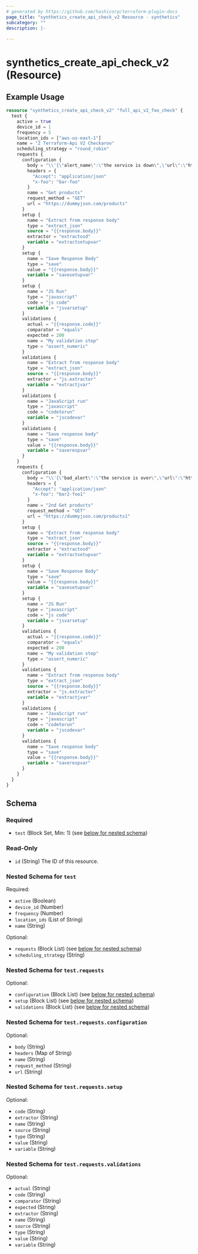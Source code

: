 ```yaml
---
# generated by https://github.com/hashicorp/terraform-plugin-docs
page_title: "synthetics_create_api_check_v2 Resource - synthetics"
subcategory: ""
description: |-
  
---
```


# synthetics_create_api_check_v2 (Resource)



## Example Usage

```terraform
resource "synthetics_create_api_check_v2" "full_api_v2_foo_check" {
  test {
    active = true
    device_id = 1  
    frequency = 5
    location_ids = ["aws-us-east-1"]
    name = "2 Terraform-Api V2 Checkaroo"
    scheduling_strategy = "round_robin"
    requests {
      configuration {
        body = "\\'{\"alert_name\":\"the service is down\",\"url\":\"https://foo.com/bar\"}\\'\n"
        headers = {
          "Accept": "application/json"
          "x-foo": "bar-foo"
        }
        name = "Get products"
        request_method = "GET"
        url = "https://dummyjson.com/products"
      }
      setup {
        name = "Extract from response body"
        type = "extract_json"
        source = "{{response.body}}"
        extractor = "extractosd"
        variable = "extractsetupvar"
      }
      setup {
        name = "Save Response Body"
        type = "save"
        value = "{{response.body}}"
        variable = "savesetupvar"
      }
      setup {
        name = "JS Run"
        type = "javascript"
        code = "js code"
        variable = "jsvarsetup"
      }
      validations {
        actual = "{{response.code}}"
        comparator = "equals"
        expected = 200
        name = "My validation step"
        type = "assert_numeric"
      }
      validations {
        name = "Extract from response body"
        type = "extract_json"
        source = "{{response.body}}"
        extractor = "js.extractor"
        variable = "extractjvar"
      }
      validations {
        name = "JavaScript run"
        type = "javascript"
        code = "codetorun"
        variable = "jscodevar"
      }
      validations {
        name = "Save response body"
        type = "save"
        value = "{{response.body}}"
        variable = "saverespvar"
      }
    }
    requests {
      configuration {
        body = "\\'{\"bad_alert\":\"the service is over\",\"url\":\"https://foo2.com/bar\"}\\'\n"
        headers = {
          "Accept": "application/json"
          "x-foo": "bar2-foo1"
        }
        name = "2nd Get products"
        request_method = "GET"
        url = "https://dummyjson.com/products1"
      }
      setup {
        name = "Extract from response body"
        type = "extract_json"
        source = "{{response.body}}"
        extractor = "extractosd"
        variable = "extractsetupvar"
      }
      setup {
        name = "Save Response Body"
        type = "save"
        value = "{{response.body}}"
        variable = "savesetupvar"
      }
      setup {
        name = "JS Run"
        type = "javascript"
        code = "js code"
        variable = "jsvarsetup"
      }
      validations {
        actual = "{{response.code}}"
        comparator = "equals"
        expected = 200
        name = "My validation step"
        type = "assert_numeric"
      }
      validations {
        name = "Extract from response body"
        type = "extract_json"
        source = "{{response.body}}"
        extractor = "js.extractor"
        variable = "extractjvar"
      }
      validations {
        name = "JavaScript run"
        type = "javascript"
        code = "codetorun"
        variable = "jscodevar"
      }
      validations {
        name = "Save response body"
        type = "save"
        value = "{{response.body}}"
        variable = "saverespvar"
      }
    }
  }
}
```

<!-- schema generated by tfplugindocs -->
## Schema

### Required

- `test` (Block Set, Min: 1) (see [below for nested schema](#nestedblock--test))

### Read-Only

- `id` (String) The ID of this resource.

<a id="nestedblock--test"></a>
### Nested Schema for `test`

Required:

- `active` (Boolean)
- `device_id` (Number)
- `frequency` (Number)
- `location_ids` (List of String)
- `name` (String)

Optional:

- `requests` (Block List) (see [below for nested schema](#nestedblock--test--requests))
- `scheduling_strategy` (String)

<a id="nestedblock--test--requests"></a>
### Nested Schema for `test.requests`

Optional:

- `configuration` (Block List) (see [below for nested schema](#nestedblock--test--requests--configuration))
- `setup` (Block List) (see [below for nested schema](#nestedblock--test--requests--setup))
- `validations` (Block List) (see [below for nested schema](#nestedblock--test--requests--validations))

<a id="nestedblock--test--requests--configuration"></a>
### Nested Schema for `test.requests.configuration`

Optional:

- `body` (String)
- `headers` (Map of String)
- `name` (String)
- `request_method` (String)
- `url` (String)


<a id="nestedblock--test--requests--setup"></a>
### Nested Schema for `test.requests.setup`

Optional:

- `code` (String)
- `extractor` (String)
- `name` (String)
- `source` (String)
- `type` (String)
- `value` (String)
- `variable` (String)


<a id="nestedblock--test--requests--validations"></a>
### Nested Schema for `test.requests.validations`

Optional:

- `actual` (String)
- `code` (String)
- `comparator` (String)
- `expected` (String)
- `extractor` (String)
- `name` (String)
- `source` (String)
- `type` (String)
- `value` (String)
- `variable` (String)


